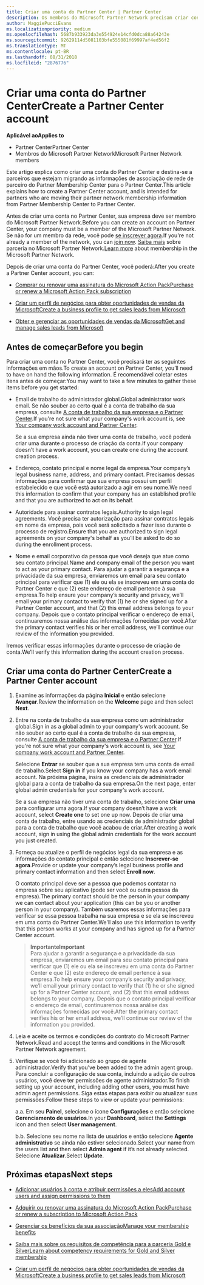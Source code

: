 ```yaml
---
title: Criar uma conta do Partner Center | Partner Center
description: Os membros do Microsoft Partner Network precisam criar contas do Partner Center para gerenciar seus benefícios e competências de rede e criar um perfil de negócios.
author: MaggiePucciEvans
ms.localizationpriority: medium
ms.openlocfilehash: 5687b933923da3e554924e14cfd0dca88a64243e
ms.sourcegitcommit: 92629114d5081103bfe555081f69997af4ed56f2
ms.translationtype: MT
ms.contentlocale: pt-BR
ms.lasthandoff: 08/31/2018
ms.locfileid: "2876776"
---
```

# <a name="create-a-partner-center-account"></a><span data-ttu-id="80cef-103">Criar uma conta do Partner Center</span><span class="sxs-lookup"><span data-stu-id="80cef-103">Create a Partner Center account</span></span>

**<span data-ttu-id="80cef-104">Aplicável ao</span><span class="sxs-lookup"><span data-stu-id="80cef-104">Applies to</span></span>**

-   <span data-ttu-id="80cef-105">Partner Center</span><span class="sxs-lookup"><span data-stu-id="80cef-105">Partner Center</span></span>
-   <span data-ttu-id="80cef-106">Membros do Microsoft Partner Network</span><span class="sxs-lookup"><span data-stu-id="80cef-106">Microsoft Partner Network members</span></span>


<span data-ttu-id="80cef-107">Este artigo explica como criar uma conta do Partner Center e destina-se a parceiros que estejam migrando as informações de associação de rede de parceiro do Partner Membership Center para o Partner Center.</span><span class="sxs-lookup"><span data-stu-id="80cef-107">This article explains how to create a Partner Center account, and is intended for partners who are moving their partner network membership information from Partner Membership Center to Partner Center.</span></span> 

<span data-ttu-id="80cef-108">Antes de criar uma conta no Partner Center, sua empresa deve ser membro do Microsoft Partner Network.</span><span class="sxs-lookup"><span data-stu-id="80cef-108">Before you can create an account on Partner Center, your company must be a member of the Microsoft Partner Network.</span></span> <span data-ttu-id="80cef-109">Se não for um membro da rede, você pode [se inscrever agora](https://partners.microsoft.com/PartnerProgram/simplifiedenrollment.aspx).</span><span class="sxs-lookup"><span data-stu-id="80cef-109">If you're not already a member of the network, you can [join now](https://partners.microsoft.com/PartnerProgram/simplifiedenrollment.aspx).</span></span>  <span data-ttu-id="80cef-110">[Saiba mais](https://partner.microsoft.com/membership) sobre parceria no Microsoft Partner Network.</span><span class="sxs-lookup"><span data-stu-id="80cef-110">[Learn more](https://partner.microsoft.com/membership) about membership in the Microsoft Partner Network.</span></span>  

<span data-ttu-id="80cef-111">Depois de criar uma conta do Partner Center, você poderá:</span><span class="sxs-lookup"><span data-stu-id="80cef-111">After you create a Partner Center account, you can:</span></span>

-   [<span data-ttu-id="80cef-112">Comprar ou renovar uma assinatura do Microsoft Action Pack</span><span class="sxs-lookup"><span data-stu-id="80cef-112">Purchase or renew a Microsoft Action Pack subscription</span></span>](mpn-get-action-pack.md)

-   [<span data-ttu-id="80cef-113">Criar um perfil de negócios para obter oportunidades de vendas da Microsoft</span><span class="sxs-lookup"><span data-stu-id="80cef-113">Create a business profile to get sales leads from Microsoft</span></span>](create-a-marketing-profile.md)

-   [<span data-ttu-id="80cef-114">Obter e gerenciar as oportunidades de vendas da Microsoft</span><span class="sxs-lookup"><span data-stu-id="80cef-114">Get and manage sales leads from Microsoft</span></span>](responding-to-referrals.md)

## <a name="before-you-begin"></a><span data-ttu-id="80cef-115">Antes de começar</span><span class="sxs-lookup"><span data-stu-id="80cef-115">Before you begin</span></span>

<span data-ttu-id="80cef-116">Para criar uma conta no Partner Center, você precisará ter as seguintes informações em mãos.</span><span class="sxs-lookup"><span data-stu-id="80cef-116">To create an account on Partner Center, you’ll need to have on hand the following information.</span></span> <span data-ttu-id="80cef-117">É recomendável coletar estes itens antes de começar:</span><span class="sxs-lookup"><span data-stu-id="80cef-117">You may want to take a few minutes to gather these items before you get started:</span></span>

-   <span data-ttu-id="80cef-118">Email de trabalho do administrador global.</span><span class="sxs-lookup"><span data-stu-id="80cef-118">Global administrator work email.</span></span> <span data-ttu-id="80cef-119">Se não souber ao certo qual é a conta de trabalho da sua empresa, consulte [A conta de trabalho da sua empresa e o Partner Center](azure-active-directory-tenants-and-partner-center.md).</span><span class="sxs-lookup"><span data-stu-id="80cef-119">If you're not sure what your company's work account is, see [Your company work account and Partner Center](azure-active-directory-tenants-and-partner-center.md).</span></span>

    <span data-ttu-id="80cef-120">Se a sua empresa ainda não tiver uma conta de trabalho, você poderá criar uma durante o processo de criação da conta.</span><span class="sxs-lookup"><span data-stu-id="80cef-120">If your company doesn’t have a work account, you can create one during the account creation process.</span></span> 

-   <span data-ttu-id="80cef-121">Endereço, contato principal e nome legal da empresa.</span><span class="sxs-lookup"><span data-stu-id="80cef-121">Your company’s legal business name, address, and primary contact.</span></span> <span data-ttu-id="80cef-122">Precisamos dessas informações para confirmar que sua empresa possui um perfil estabelecido e que você está autorizado a agir em seu nome.</span><span class="sxs-lookup"><span data-stu-id="80cef-122">We need this information to confirm that your company has an established profile and that you are authorized to act on its behalf.</span></span> 

-   <span data-ttu-id="80cef-123">Autoridade para assinar contratos legais.</span><span class="sxs-lookup"><span data-stu-id="80cef-123">Authority to sign legal agreements.</span></span> <span data-ttu-id="80cef-124">Você precisa ter autorização para assinar contratos legais em nome da empresa, pois você será solicitado a fazer isso durante o processo de registro.</span><span class="sxs-lookup"><span data-stu-id="80cef-124">Ensure that you are authorized to sign legal agreements on your company's behalf as you’ll be asked to do so during the enrollment process.</span></span>

-   <span data-ttu-id="80cef-125">Nome e email corporativo da pessoa que você deseja que atue como seu contato principal.</span><span class="sxs-lookup"><span data-stu-id="80cef-125">Name and company email of the person you want to act as your primary contact.</span></span> <span data-ttu-id="80cef-126">Para ajudar a garantir a segurança e a privacidade da sua empresa, enviaremos um email para seu contato principal para verificar que (1) ele ou ela se inscreveu em uma conta do Partner Center e que (2) este endereço de email pertence à sua empresa.</span><span class="sxs-lookup"><span data-stu-id="80cef-126">To help ensure your company’s security and privacy, we’ll email your primary contact to verify that (1) he or she signed up for a Partner Center account, and that (2) this email address belongs to your company.</span></span> <span data-ttu-id="80cef-127">Depois que o contato principal verificar o endereço de email, continuaremos nossa análise das informações fornecidas por você.</span><span class="sxs-lookup"><span data-stu-id="80cef-127">After the primary contact verifies his or her email address, we’ll continue our review of the information you provided.</span></span>

<span data-ttu-id="80cef-128">Iremos verificar essas informações durante o processo de criação de conta.</span><span class="sxs-lookup"><span data-stu-id="80cef-128">We’ll verify this information during the account creation process.</span></span> 
 
## <a name="create-a-partner-center-account"></a><span data-ttu-id="80cef-129">Criar uma conta do Partner Center</span><span class="sxs-lookup"><span data-stu-id="80cef-129">Create a Partner Center account</span></span>

1.  <span data-ttu-id="80cef-130">Examine as informações da página **Inicial** e então selecione **Avançar**.</span><span class="sxs-lookup"><span data-stu-id="80cef-130">Review the information on the **Welcome** page and then select **Next**.</span></span>

2.  <span data-ttu-id="80cef-131">Entre na conta de trabalho da sua empresa como um administrador global.</span><span class="sxs-lookup"><span data-stu-id="80cef-131">Sign in as a global admin to your company's work account.</span></span> <span data-ttu-id="80cef-132">Se não souber ao certo qual é a conta de trabalho da sua empresa, consulte [A conta de trabalho da sua empresa e o Partner Center](azure-active-directory-tenants-and-partner-center.md).</span><span class="sxs-lookup"><span data-stu-id="80cef-132">If you're not sure what your company's work account is, see [Your company work account and Partner Center](azure-active-directory-tenants-and-partner-center.md).</span></span>

    <span data-ttu-id="80cef-133">Selecione **Entrar** se souber que a sua empresa tem uma conta de email de trabalho.</span><span class="sxs-lookup"><span data-stu-id="80cef-133">Select **Sign in** if you know your company has a work email account.</span></span> <span data-ttu-id="80cef-134">Na próxima página, insira as credenciais de administrador global para a conta de trabalho da sua empresa.</span><span class="sxs-lookup"><span data-stu-id="80cef-134">On the next page, enter global admin credentials for your company's work account.</span></span> 

    <span data-ttu-id="80cef-135">Se a sua empresa não tiver uma conta de trabalho, selecione **Criar uma** para configurar uma agora.</span><span class="sxs-lookup"><span data-stu-id="80cef-135">If your company doesn’t have a work account, select **Create one** to set one up now.</span></span> <span data-ttu-id="80cef-136">Depois de criar uma conta de trabalho, entre usando as credenciais de administrador global para a conta de trabalho que você acabou de criar.</span><span class="sxs-lookup"><span data-stu-id="80cef-136">After creating a work account, sign in using the global admin credentials for the work account you just created.</span></span>

3.  <span data-ttu-id="80cef-137">Forneça ou atualize o perfil de negócios legal da sua empresa e as informações do contato principal e então selecione **Inscrever-se agora**.</span><span class="sxs-lookup"><span data-stu-id="80cef-137">Provide or update your company’s legal business profile and primary contact information and then select **Enroll now**.</span></span> 

    <span data-ttu-id="80cef-138">O contato principal deve ser a pessoa que podemos contatar na empresa sobre seu aplicativo (pode ser você ou outra pessoa da empresa).</span><span class="sxs-lookup"><span data-stu-id="80cef-138">The primary contact should be the person in your company we can contact about your application (this can be you or another person in your company).</span></span> <span data-ttu-id="80cef-139">Também usaremos essas informações para verificar se essa pessoa trabalha na sua empresa e se ela se inscreveu em uma conta do Partner Center.</span><span class="sxs-lookup"><span data-stu-id="80cef-139">We'll also use this information to verify that this person works at your company and has signed up for a Partner Center account.</span></span>

    >**<span data-ttu-id="80cef-140">Importante</span><span class="sxs-lookup"><span data-stu-id="80cef-140">Important</span></span>**<br> <span data-ttu-id="80cef-141">Para ajudar a garantir a segurança e a privacidade da sua empresa, enviaremos um email para seu contato principal para verificar que (1) ele ou ela se inscreveu em uma conta do Partner Center e que (2) este endereço de email pertence à sua empresa.</span><span class="sxs-lookup"><span data-stu-id="80cef-141">To help ensure your company’s security and privacy, we’ll email your primary contact to verify that (1) he or she signed up for a Partner Center account, and (2) that this email address belongs to your company.</span></span> <span data-ttu-id="80cef-142">Depois que o contato principal verificar o endereço de email, continuaremos nossa análise das informações fornecidas por você.</span><span class="sxs-lookup"><span data-stu-id="80cef-142">After the primary contact verifies his or her email address, we’ll continue our review of the information you provided.</span></span>

4.  <span data-ttu-id="80cef-143">Leia e aceite os termos e condições do contrato do Microsoft Partner Network.</span><span class="sxs-lookup"><span data-stu-id="80cef-143">Read and accept the terms and conditions in the Microsoft Partner Network agreement.</span></span> 

5.  <span data-ttu-id="80cef-144">Verifique se você foi adicionado ao grupo de agente administrador.</span><span class="sxs-lookup"><span data-stu-id="80cef-144">Verify that you’ve been added to the admin agent group.</span></span> <span data-ttu-id="80cef-145">Para concluir a configuração de sua conta, incluindo a adição de outros usuários, você deve ter permissões de agente administrador.</span><span class="sxs-lookup"><span data-stu-id="80cef-145">To finish setting up your account, including adding other users, you must have admin agent permissions.</span></span> <span data-ttu-id="80cef-146">Siga estas etapas para exibir ou atualizar suas permissões:</span><span class="sxs-lookup"><span data-stu-id="80cef-146">Follow these steps to view or update your permissions:</span></span>

    <span data-ttu-id="80cef-147">a.</span><span class="sxs-lookup"><span data-stu-id="80cef-147">a.</span></span> <span data-ttu-id="80cef-148">Em seu **Painel**, selecione o ícone **Configurações** e então selecione **Gerenciamento de usuários**.</span><span class="sxs-lookup"><span data-stu-id="80cef-148">In your **Dashboard**, select the **Settings** icon and then select **User management**.</span></span>  

    <span data-ttu-id="80cef-149">b.</span><span class="sxs-lookup"><span data-stu-id="80cef-149">b.</span></span> <span data-ttu-id="80cef-150">Selecione seu nome na lista de usuários e então selecione **Agente administrativo** se ainda não estiver selecionado.</span><span class="sxs-lookup"><span data-stu-id="80cef-150">Select your name from the users list and then select **Admin agent** if it’s not already selected.</span></span> <span data-ttu-id="80cef-151">Selecione **Atualizar**.</span><span class="sxs-lookup"><span data-stu-id="80cef-151">Select **Update**.</span></span>  

## <a name="next-steps"></a><span data-ttu-id="80cef-152">Próximas etapas</span><span class="sxs-lookup"><span data-stu-id="80cef-152">Next steps</span></span>

-   [<span data-ttu-id="80cef-153">Adicionar usuários à conta e atribuir permissões a eles</span><span class="sxs-lookup"><span data-stu-id="80cef-153">Add account users and assign permissions to them</span></span>](create-user-accounts-and-set-permissions.md)

-   [<span data-ttu-id="80cef-154">Adquirir ou renovar uma assinatura do Microsoft Action Pack</span><span class="sxs-lookup"><span data-stu-id="80cef-154">Purchase or renew a subscription to Microsoft Action Pack</span></span>](mpn-get-action-pack.md)

-   [<span data-ttu-id="80cef-155">Gerenciar os benefícios da sua associação</span><span class="sxs-lookup"><span data-stu-id="80cef-155">Manage your membership benefits</span></span>](manage-your-partner-network-benefits.md)

-   [<span data-ttu-id="80cef-156">Saiba mais sobre os requisitos de competência para a parceria Gold e Silver</span><span class="sxs-lookup"><span data-stu-id="80cef-156">Learn about competency requirements for Gold and Silver membership</span></span>](https://partner.microsoft.com/membership/competencies)

-   [<span data-ttu-id="80cef-157">Criar um perfil de negócios para obter oportunidades de vendas da Microsoft</span><span class="sxs-lookup"><span data-stu-id="80cef-157">Create a business profile to get sales leads from Microsoft</span></span>](create-a-marketing-profile.md)